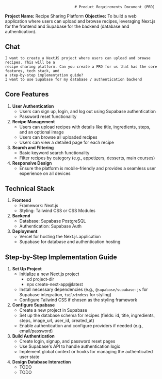                                     # Product Requirements Document (PRD)

**Project Name:** Recipe Sharing Platform
**Objective:** To build a web application where users can upload and browse recipes, leveraging
Next.js for the frontend and Supabase for the backend (database and authentication).

## Chat

```
I want to create a NextJS project where users can upload and browse recipes. This will be a 
recipe sharing platform. Can you create a PRD for us that has the core features, tech stack, and 
a step-by-step implementation guide?
I want to use Supabase for my database / authentication backend
```

## Core Features

1. **User Authentication**
    - Users can sign up, login, and log out using Supabase authentication
    - Password reset functionality
2. **Recipe Management**
    - Users can upload recipes with details like title, ingredients, steps, and an optional image
    - Users can browse all uploaded recipes
    - Users can view a detailed page for each recipe
3. **Search and Filtering**
    - Basic keyword search functionality
    - Filter recipes by category (e.g., appetizers, desserts, main courses)
4. **Responsive Design**
    - Ensure the platform is mobile-friendly and provides a seamless user experience on all devices

## Technical Stack

1. **Frontend**
    - Framework: Next.js
    - Styling: Tailwind CSS or CSS Modules
2. **Backend**
    - Database: Supabase PostgreSQL
    - Authentication: Supabase Auth
3. **Deployment**
    - Vercel for hosting the Next.js application
    - Supabase for database and authentication hosting

## Step-by-Step Implementation Guide

1. **Set Up Project**
    - Initialize a new Next.js project
        - cd project-dir
        - npx create-next-app@latest
    - Install necessary dependencies (e.g., `@supabase/supabase-js` for Supabase integration,
      `tailwindcss` for styling)
    - Configure Tailwind CSS if chosen as the styling framework
2. **Configure Supabase**
    - Create a new project in Supabase
    - Set up the database schema for recipes (fields: id, title, ingredients, steps, image_url,
      user_id, created_at)
    - Enable authentication and configure providers if needed (e.g., email/password)
3. **Build Authentication**
    - Create login, signup, and password reset pages
    - Use Supabase's API to handle authentication logic
    - Implement global context or hooks for managing the authenticated user state
4. **Design Database Interaction**
    - TODO
    - TODO
